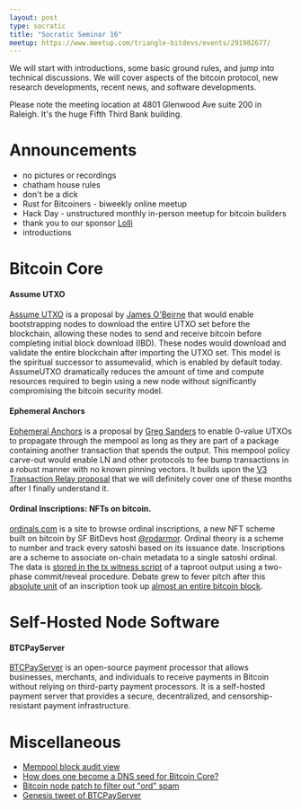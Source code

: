 ```yaml
---
layout: post
type: socratic
title: "Socratic Seminar 16"
meetup: https://www.meetup.com/triangle-bitdevs/events/291982677/
---
```


We will start with introductions, some basic ground rules, and jump into technical discussions. 
We will cover aspects of the bitcoin protocol, new research developments, recent news, and
software developments.

Please note the meeting location at 4801 Glenwood Ave suite 200 in Raleigh. It's the huge Fifth Third Bank building.

# Announcements

- no pictures or recordings
- chatham house rules
- don't be a dick
- Rust for Bitcoiners - biweekly online meetup
- Hack Day - unstructured monthly in-person meetup for bitcoin builders
- thank you to our sponsor [Lolli](https://preview.page.link/link.lolli.com/3T8iPrE5gPKVDc5i7)
- introductions


# Bitcoin Core

#### Assume UTXO
[Assume UTXO](https://github.com/jamesob/assumeutxo-docs/tree/2019-04-proposal/proposal) is a proposal by [James O'Beirne](https://twitter.com/jamesob) that would enable bootstrapping nodes to download the entire UTXO set before the blockchain, allowing these nodes to send and receive bitcoin before completing initial block download (IBD). These nodes would download and validate the entire blockchain after importing the UTXO set. This model is the spiritual successor to assumevalid, which is enabled by default today. AssumeUTXO dramatically reduces the amount of time and compute resources required to begin using a new node without significantly compromising the bitcoin security model.

#### Ephemeral Anchors
[Ephemeral Anchors](https://github.com/instagibbs/bips/blob/ephemeral_anchor/bip-ephemeralanchors.mediawiki) is a proposal by [Greg Sanders](https://twitter.com/theinstagibbs) to enable 0-value UTXOs to propagate through the mempool as long as they are part of a package containing another transaction that spends the output. This mempool policy carve-out would enable LN and other protocols to fee bump transactions in a robust manner with no known pinning vectors. It builds upon the [V3 Transaction Relay proposal](https://bitcoinops.org/en/topics/version-3-transaction-relay/) that we will definitely cover one of these months after I finally understand it.

#### Ordinal Inscriptions: NFTs on bitcoin.
[ordinals.com](https://ordinals.com) is a site to browse ordinal inscriptions, a new NFT scheme built on bitcoin by SF BitDevs host [@rodarmor](https://twitter.com/rodarmor). Ordinal theory is a scheme to number and track every satoshi based on its issuance date. Inscriptions are a scheme to associate on-chain metadata to a single satoshi ordinal. The data is [stored in the tx witness script](https://docs.ordinals.com/inscriptions.html) of a taproot output using a two-phase commit/reveal procedure. Debate grew to fever pitch after this [absolute unit](https://ordinals.com/inscription/0301e0480b374b32851a9462db29dc19fe830a7f7d7a88b81612b9d42099c0aei0) of an inscription took up [almost an entire bitcoin block](https://mempool.space/block/0000000000000000000515e202c8ae73c8155fc472422d7593af87aa74f2cf3d).

# Self-Hosted Node Software

#### BTCPayServer
[BTCPayServer](https://btcpayserver.org/) is an open-source payment processor that allows businesses, merchants, and individuals to receive payments in Bitcoin without relying on third-party payment processors. It is a self-hosted payment server that provides a secure, decentralized, and censorship-resistant payment infrastructure.


# Miscellaneous
- [Mempool block audit view](https://mempool.space/docs/faq#what-is-block-health)
- [How does one become a DNS seed for Bitcoin Core?](https://bitcoin.stackexchange.com/questions/116931/how-does-one-become-a-dns-seed-for-bitcoin-core)
- [Bitcoin node patch to filter out "ord" spam](https://gist.github.com/luke-jr/4c022839584020444915c84bdd825831)
- [Genesis tweet of BTCPayServer](https://twitter.com/NicolasDorier/status/898378514256207872)
